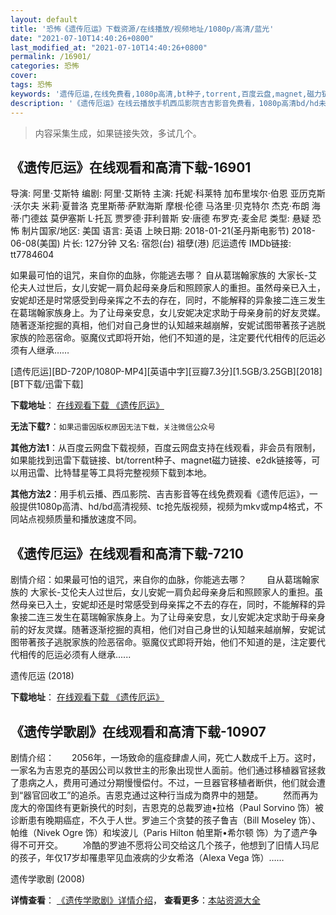 ```yaml
---
layout: default
title: '恐怖《遗传厄运》下载资源/在线播放/视频地址/1080p/高清/蓝光'
date: "2021-07-10T14:40:26+0800"
last_modified_at: "2021-07-10T14:40:26+0800"
permalink: /16901/
categories: 恐怖
cover:
tags: 恐怖
keywords: '遗传厄运,在线免费看,1080p高清,bt种子,torrent,百度云盘,magnet,磁力链,迅雷下载资源'
description: '《遗传厄运》在线云播放手机西瓜影院吉吉影音免费看，1080p高清bd/hd未删减完整版和tc抢先枪版，mkv/mp4格式，附带bt/torrent种子、magnet/磁力链、百度云盘、网盘资源迅雷下载链接'
---
```


>内容采集生成，如果链接失效，多试几个。


## 《遗传厄运》在线观看和高清下载-16901

导演: 阿里·艾斯特 编剧: 阿里·艾斯特 主演: 托妮·科莱特 加布里埃尔·伯恩 亚历克斯·沃尔夫 米莉·夏普洛 克里斯蒂·萨默海斯 摩根·伦德 马洛里·贝克特尔 杰克·布朗 海蒂·门德兹 莫伊塞斯 L·托瓦 贾罗德·菲利普斯 安·唐德 布罗克·麦金尼 类型: 悬疑 恐怖 制片国家/地区: 美国 语言: 英语 上映日期: 2018-01-21(圣丹斯电影节) 2018-06-08(美国) 片长: 127分钟 又名: 宿怨(台) 祖孽(港) 厄运遗传 IMDb链接: tt7784604

如果最可怕的诅咒，来自你的血脉，你能逃去哪？ 自从葛瑞翰家族的 大家长-艾伦夫人过世后，女儿安妮一肩负起母亲身后和照顾家人的重担。虽然母亲已入土，安妮却还是时常感受到母亲挥之不去的存在，同时，不能解释的异象接二连三发生在葛瑞翰家族身上。为了让母亲安息，女儿安妮决定求助于母亲身前的好友灵媒。随著逐渐挖掘的真相，他们对自己身世的认知越来越崩解，安妮试图带著孩子逃脱家族的险恶宿命。驱魔仪式即将开始，他们不知道的是，注定要代代相传的厄运必须有人继承……


[遗传厄运][BD-720P/1080P-MP4][英语中字][豆瓣7.3分][1.5GB/3.25GB][2018][BT下载/迅雷下载]

**下载地址**： [在线观看下载 《遗传厄运》](https://www.btdx8.com/torrent/ycey_2018.html) 


**无法下载?**：`如果迅雷因版权原因无法下载，关注微信公众号 `

**其他方法1**：从百度云网盘下载视频，百度云网盘支持在线观看，非会员有限制，如果能找到迅雷下载链接、bt/torrent种子、magnet磁力链接、e2dk链接等，可以用迅雷、比特彗星等工具将完整视频下载到本地。

**其他方法2**：用手机云播、西瓜影院、吉吉影音等在线免费观看《遗传厄运》，一般提供1080p高清、hd/bd高清视频、tc抢先版视频，视频为mkv或mp4格式，不同站点视频质量和播放速度不同。


## 《遗传厄运》在线观看和高清下载-7210

剧情介绍：如果最可怕的诅咒，来自你的血脉，你能逃去哪？ 　　自从葛瑞翰家族的 大家长-艾伦夫人过世后，女儿安妮一肩负起母亲身后和照顾家人的重担。虽然母亲已入土，安妮却还是时常感受到母亲挥之不去的存在，同时，不能解释的异象接二连三发生在葛瑞翰家族身上。为了让母亲安息，女儿安妮决定求助于母亲身前的好友灵媒。随著逐渐挖掘的真相，他们对自己身世的认知越来越崩解，安妮试图带著孩子逃脱家族的险恶宿命。驱魔仪式即将开始，他们不知道的是，注定要代代相传的厄运必须有人继承......


遗传厄运 (2018)

**下载地址**： [在线观看下载 《遗传厄运》](https://www.btbtdy.me/btdy/dy13378.html) 


## 《遗传学歌剧》在线观看和高清下载-10907

剧情介绍：　　2056年，一场致命的瘟疫肆虐人间，死亡人数成千上万。这时，一家名为吉恩克的基因公司以救世主的形象出现世人面前。他们通过移植器官拯救了患病之人，费用可通过分期慢慢偿付。不过，一旦器官移植者断供，他们就会遭到“器官回收工”的追杀。吉恩克通过这种行当成为商界中的翘楚。 　　然而再为庞大的帝国终有更新换代的时刻，吉恩克的总裁罗迪•拉格（Paul Sorvino 饰）被诊断患有晚期癌症，不久于人世。罗迪三个贪婪的孩子鲁吉（Bill Moseley 饰）、帕维（Nivek Ogre 饰）和埃波儿（Paris Hilton 帕里斯•希尔顿 饰）为了遗产争得不可开交。 　　冷酷的罗迪不愿将公司交给这几个孩子，他想到了旧情人玛尼的孩子，年仅17岁却罹患罕见血液病的少女希洛（Alexa Vega 饰）……


遗传学歌剧 (2008)

**详情查看**： [《遗传学歌剧》详情介绍](/movie/10907/)， **查看更多**：[本站资源大全](/movie/t/all/)

